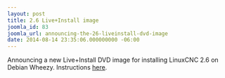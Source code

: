 ```yaml
---
layout: post
title: 2.6 Live+Install image
joomla_id: 83
joomla_url: announcing-the-26-liveinstall-dvd-image
date: 2014-08-14 23:35:06.000000000 -06:00
---
```

<p>Announcing a new Live+Install DVD image for installing LinuxCNC 2.6 on Debian Wheezy. Instructions <a href="http://article.gmane.org/gmane.linux.distributions.emc.user/52401">here</a>.</p>
